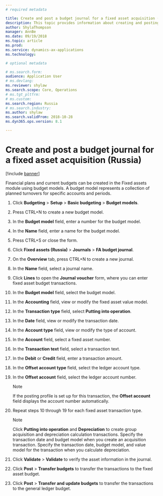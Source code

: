 ```yaml
---
# required metadata

title: Create and post a budget journal for a fixed asset acquisition (Russia)
description: This topic provides information about creating and posting a budget journal for a fixed asset acquisition for Russia. 
author: ShylaThompson
manager: AnnBe
ms.date: 09/19/2018
ms.topic: article
ms.prod: 
ms.service: dynamics-ax-applications
ms.technology: 

# optional metadata

# ms.search.form:  
audience: Application User
# ms.devlang: 
ms.reviewer: shylaw
ms.search.scope: Core, Operations
# ms.tgt_pltfrm: 
# ms.custom: 
ms.search.region: Russia
# ms.search.industry: 
ms.author: shylaw
ms.search.validFrom: 2018-10-28
ms.dyn365.ops.version: 8.1

---
```


# Create and post a budget journal for a fixed asset acquisition (Russia)

[!include [banner](../includes/banner.md)]

Financial plans and current budgets can be created in the Fixed assets module using budget models. A budget model represents a collection of planned turnovers for specific accounts and periods.


1.  Click **Budgeting** \> **Setup** \> **Basic budgeting** \> **Budget models**.
2.  Press CTRL+N to create a new budget model.
3.  In the **Budget model** field, enter a number for the budget model.
4.  In the **Name** field, enter a name for the budget model.
5.  Press CTRL+S or close the form.
6.  Click **Fixed assets (Russia)** \> **Journals** \> **FA budget journal**.
7.  On the **Overview** tab, press CTRL+N to create a new journal.
8.  In the **Name** field, select a journal name.
9.  Click **Lines** to open the **Journal voucher** form, where you can enter fixed asset budget transactions.
10. In the **Budget model** field, select the budget model.
11. In the **Accounting** field, view or modify the fixed asset value model.
12. In the **Transaction type** field, select **Putting into operation**.
13. In the **Date** field, view or modify the transaction date.
14. In the **Account type** field, view or modify the type of account.
15. In the **Account** field, select a fixed asset number.
16. In the **Transaction text** field, select a transaction text.
17. In the **Debit** or **Credit** field, enter a transaction amount.
18. In the **Offset account type** field, select the ledger account type.
19. In the **Offset account** field, select the ledger account number.
    
    > [!NOTE]
    > If the posting profile is set up for this transaction, the <STRONG>Offset account</STRONG> field displays the account number automatically.

20. Repeat steps 10 through 19 for each fixed asset transaction type.
    
    > [!NOTE]
    > Click **Putting into operation** and **Depreciation** to create group acquisition and depreciation calculation transactions. Specify the transaction date and budget model when you create an acquisition transaction. Specify the transaction date, budget model, and value model for the transaction when you calculate depreciation.

21. Click **Validate** \> **Validate** to verify the asset information in the journal.
22. Click **Post** \> **Transfer budgets** to transfer the transactions to the fixed asset budget.
23. Click **Post** \> **Transfer and update budgets** to transfer the transactions to the general ledger budget.
